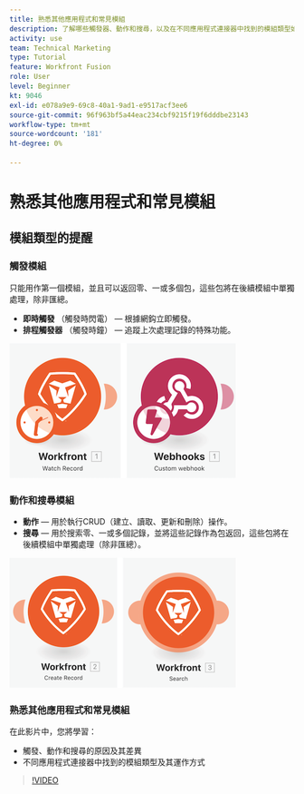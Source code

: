 ```yaml
---
title: 熟悉其他應用程式和常見模組
description: 了解哪些觸發器、動作和搜尋，以及在不同應用程式連接器中找到的模組類型如何在 [!DNL Adobe Workfront Fusion].
activity: use
team: Technical Marketing
type: Tutorial
feature: Workfront Fusion
role: User
level: Beginner
kt: 9046
exl-id: e078a9e9-69c8-40a1-9ad1-e9517acf3ee6
source-git-commit: 96f963bf5a44eac234cbf9215f19f6dddbe23143
workflow-type: tm+mt
source-wordcount: '181'
ht-degree: 0%

---
```


# 熟悉其他應用程式和常見模組

## 模組類型的提醒

### 觸發模組

只能用作第一個模組，並且可以返回零、一或多個包，這些包將在後續模組中單獨處理，除非匯總。

* **即時觸發** （觸發時閃電） — 根據網鈎立即觸發。
* **排程觸發器** （觸發時鐘） — 追蹤上次處理記錄的特殊功能。

![觸發模組的影像](assets/beyond-basic-modules-1.png)

### 動作和搜尋模組

* **動作**  — 用於執行CRUD（建立、讀取、更新和刪除）操作。
* **搜尋**  — 用於搜索零、一或多個記錄，並將這些記錄作為包返回，這些包將在後續模組中單獨處理（除非匯總）。

![動作和搜尋模組的影像](assets/beyond-basic-modules-2.png)

### 熟悉其他應用程式和常見模組

在此影片中，您將學習：

* 觸發、動作和搜尋的原因及其差異
* 不同應用程式連接器中找到的模組類型及其運作方式

>[!VIDEO](https://video.tv.adobe.com/v/335287/?quality=12)
